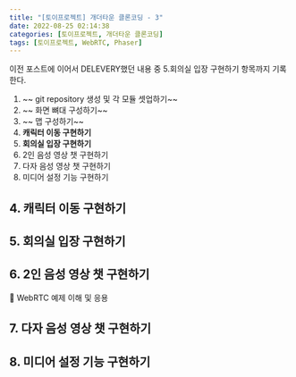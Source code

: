 ```yaml
---
title: "[토이프로젝트] 개더타운 클론코딩 - 3"
date: 2022-08-25 02:14:38
categories: [토이프로젝트, 개더타운 클론코딩]
tags: [토이프로젝트, WebRTC, Phaser]
---
```


이전 포스트에 이어서 DELEVERY했던 내용 중 5.회의실 입장 구현하기 항목까지 기록한다.

1. ~~ git repository 생성 및 각 모듈 셋업하기~~
2. ~~ 화면 뼈대 구성하기~~
3. ~~ 맵 구성하기~~
4. **캐릭터 이동 구현하기**
5. **회의실 입장 구현하기**
6. 2인 음성 영상 챗 구현하기
7. 다자 음성 영상 챗 구현하기
8. 미디어 설정 기능 구현하기

## 4. 캐릭터 이동 구현하기

## 5. 회의실 입장 구현하기

## 6. 2인 음성 영상 챗 구현하기

🎁 WebRTC 예제 이해 및 응용

## 7. 다자 음성 영상 챗 구현하기

## 8. 미디어 설정 기능 구현하기
